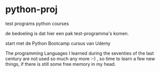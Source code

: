 # python-proj
test programs python courses

de bedoeling is dat hier een pak test-programma's komen.

start met de Python Bootcamp cursus van Udemy 

The programming Languages I learned during the seventies of the last century are not used so much any more :-)  , so time to learn a few new things, if there is still some free memory in my head. 


